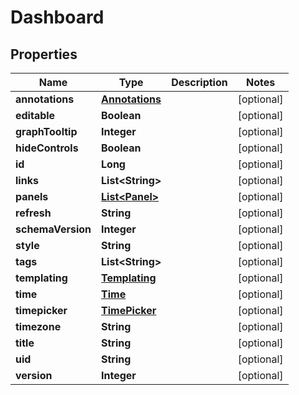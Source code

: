 
# Dashboard

## Properties
Name | Type | Description | Notes
------------ | ------------- | ------------- | -------------
**annotations** | [**Annotations**](Annotations.md) |  |  [optional]
**editable** | **Boolean** |  |  [optional]
**graphTooltip** | **Integer** |  |  [optional]
**hideControls** | **Boolean** |  |  [optional]
**id** | **Long** |  |  [optional]
**links** | **List&lt;String&gt;** |  |  [optional]
**panels** | [**List&lt;Panel&gt;**](Panel.md) |  |  [optional]
**refresh** | **String** |  |  [optional]
**schemaVersion** | **Integer** |  |  [optional]
**style** | **String** |  |  [optional]
**tags** | **List&lt;String&gt;** |  |  [optional]
**templating** | [**Templating**](Templating.md) |  |  [optional]
**time** | [**Time**](Time.md) |  |  [optional]
**timepicker** | [**TimePicker**](TimePicker.md) |  |  [optional]
**timezone** | **String** |  |  [optional]
**title** | **String** |  |  [optional]
**uid** | **String** |  |  [optional]
**version** | **Integer** |  |  [optional]



